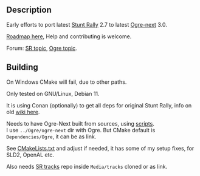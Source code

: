 ## Description

Early efforts to port latest [Stunt Rally](https://github.com/stuntrally/stuntrally) 2.7 to latest [Ogre-next](https://github.com/OGRECave/ogre-next) 3.0.  

[Roadmap here](https://stuntrally.tuxfamily.org/wiki/doku.php?id=roadmap#sr_3), Help and contributing is welcome.

Forum: [SR topic](https://forum.freegamedev.net/viewtopic.php?f=81&t=18515), [Ogre topic](https://forums.ogre3d.org/viewtopic.php?t=96576).

## Building

On Windows CMake will fail, due to other paths.

Only tested on GNU/Linux, Debian 11.  

It is using Conan (optionally) to get all deps for original Stunt Rally, info on old [wiki here](https://stuntrally.tuxfamily.org/wiki/doku.php?id=compile).

Needs to have Ogre-Next built from sources, using [scripts](https://github.com/OGRECave/ogre-next/tree/master/Scripts/BuildScripts/output).  
I use `../Ogre/ogre-next` dir with Ogre. But CMake default is `Dependencies/Ogre`, it can be as link.

See [CMakeLists.txt](/CMakeLists.txt) and adjust if needed, it has some of my setup fixes, for SLD2, OpenAL etc.  

Also needs [SR tracks](https://github.com/stuntrally/tracks) repo inside `Media/tracks` cloned or as link.
